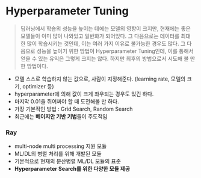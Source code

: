 # Hyperparameter Tuning
> 딥러닝에서 학습의 성능을 높이는 데에는 모델의 영향이 크지만, 현재에는 좋은 모델들이 이미 많이 나와있고 일반화가 되어있다. 그 다음으로는 데이터를 최대한 많이 학습시키는 것인데, 이는 여러 가지 이유로 불가능한 경우도 많다. 그 다음으로 성능을 높이기 위한 방법이 Hyperparameter Tuning인데, 이를 통해서 얻을 수 있는 유익은 그렇게 크지는 않다. 하지만 최후의 방법으로서 시도해 볼 만한 방법이다.
- 모델 스스로 학습하지 않는 값으로, 사람이 지정해준다. (learning rate, 모델의 크기, optimizer 등)
- hyperparameter에 의해 값이 크게 좌우되는 경우도 있긴 하다.
- 마지막 0.01을 쥐어짜야 할 때 도전해볼 만 하다.
- 가장 기본적인 방법 : Grid Search, Random Search
- 최근에는 **베이지안 기반 기법**들이 주도적임

### Ray
- multi-node multi processing 지원 모듈
- ML/DL의 병렬 처리를 위해 개발된 모듈
- 기본적으로 현재의 분산병렬 ML/DL 모듈의 표준
- **Hyperparameter Search를 위한 다양한 모듈 제공**